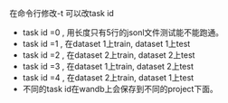 在命令行修改-t 可以改task id

- task id =0 , 用长度只有5行的jsonl文件测试能不能跑通。
- task id =1 , 在dataset 1上train, dataset 1上test
- task id =2 , 在dataset 2上train, dataset 2上test
- task id =3 , 在dataset 1上train, dataset 2上test
- task id =4 , 在dataset 2上train, dataset 1上test
- 不同的task id在wandb上会保存到不同的project下面。